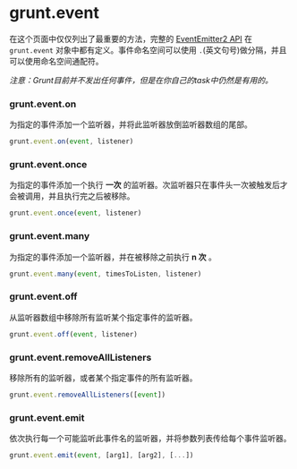 # grunt.event

在这个页面中仅仅列出了最重要的方法，完整的 [EventEmitter2 API][ee2] 在 `grunt.event` 对象中都有定义。事件命名空间可以使用 `.`(英文句号)做分隔，并且可以使用命名空间通配符。

*注意：Grunt目前并不发出任何事件，但是在你自己的task中仍然是有用的。*

[ee2]: https://github.com/hij1nx/EventEmitter2

### grunt.event.on
为指定的事件添加一个监听器，并将此监听器放倒监听器数组的尾部。

```js
grunt.event.on(event, listener)
```

### grunt.event.once
为指定的事件添加一个执行 **一次** 的监听器。次监听器只在事件头一次被触发后才会被调用，并且执行完之后被移除。

```js
grunt.event.once(event, listener)
```

### grunt.event.many
为指定的事件添加一个监听器，并在被移除之前执行 **n 次** 。

```js
grunt.event.many(event, timesToListen, listener)
```

### grunt.event.off
从监听器数组中移除所有监听某个指定事件的监听器。

```js
grunt.event.off(event, listener)
```

### grunt.event.removeAllListeners
移除所有的监听器，或者某个指定事件的所有监听器。

```js
grunt.event.removeAllListeners([event])
```

### grunt.event.emit
依次执行每一个可能监听此事件名的监听器，并将参数列表传给每个事件监听器。

```js
grunt.event.emit(event, [arg1], [arg2], [...])
```
